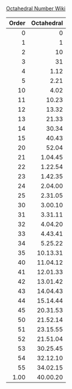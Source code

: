 [Octahedral Number Wiki](https://en.wikipedia.org/wiki/Octahedral_number)

Order | Octahedral
---: | ---:
0 | 0
1 | 1
2 | 10
3 | 31
4 | 1.12
5 | 2.21
10 | 4.02
11 | 10.23
12 | 13.32
13 | 21.33
14 | 30.34
15 | 40.43
20 | 52.04
21 | 1.04.45
22 | 1.22.54
23 | 1.42.35
24 | 2.04.00
25 | 2.31.05
30 | 3.00.10
31 | 3.31.11
32 | 4.04.20
33 | 4.43.41
34 | 5.25.22
35 | 10.13.31
40 | 11.04.12
41 | 12.01.33
42 | 13.01.42
43 | 14.04.43
44 | 15.14.44
45 | 20.31.53
50 | 21.52.14
51 | 23.15.55
52 | 21.51.04
53 | 30.25.45
54 | 32.12.10
55 | 34.02.15
1.00 | 40.00.20
